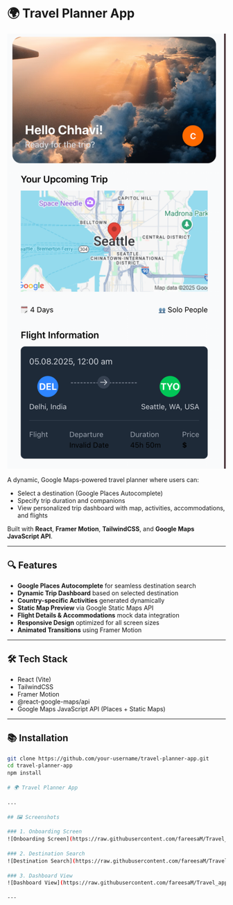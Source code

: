 # 🌍 Travel Planner App
![Travel App Screenshot](https://raw.githubusercontent.com/fareesaM/Travel_app/main/Screenshot_2025-04-28_at_10.28.56_PM.png)

A dynamic, Google Maps-powered travel planner where users can:
- Select a destination (Google Places Autocomplete)
- Specify trip duration and companions
- View personalized trip dashboard with map, activities, accommodations, and flights

Built with **React**, **Framer Motion**, **TailwindCSS**, and **Google Maps JavaScript API**.

---

## 🔍 Features

- **Google Places Autocomplete** for seamless destination search
- **Dynamic Trip Dashboard** based on selected destination
- **Country-specific Activities** generated dynamically
- **Static Map Preview** via Google Static Maps API
- **Flight Details & Accommodations** mock data integration
- **Responsive Design** optimized for all screen sizes
- **Animated Transitions** using Framer Motion

---

## 🛠️ Tech Stack

- React (Vite)
- TailwindCSS
- Framer Motion
- @react-google-maps/api
- Google Maps JavaScript API (Places + Static Maps)

---

## 📚 Installation

```bash
git clone https://github.com/your-username/travel-planner-app.git
cd travel-planner-app
npm install

# 🌍 Travel Planner App

...

## 🖼️ Screenshots

### 1. Onboarding Screen
![Onboarding Screen](https://raw.githubusercontent.com/fareesaM/Travel_app/main/Screenshot_2025-04-28_at_10.28.56_PM.png)

### 2. Destination Search
![Destination Search](https://raw.githubusercontent.com/fareesaM/Travel_app/main/Screenshot_2025-04-28_at_10.28.56_PM.png)

### 3. Dashboard View
![Dashboard View](https://raw.githubusercontent.com/fareesaM/Travel_app/main/Screenshot_2025-04-28_at_10.28.56_PM.png)

---

